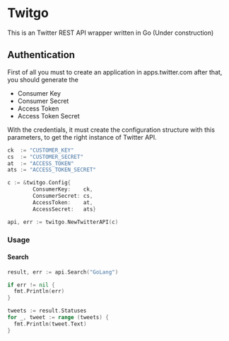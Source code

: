 # Twitgo


This is an Twitter REST API wrapper written in Go (Under construction)

## Authentication

 First of all you must to create an application in apps.twitter.com after that, you should generate the
  - Consumer Key
  - Consumer Secret
  - Access Token
  - Access Token Secret

With the credentials, it must create the configuration structure with this parameters, to get the right instance of Twitter API.


```go
ck  := "CUSTOMER_KEY"
cs  := "CUSTOMER_SECRET"
at  := "ACCESS_TOKEN"
ats := "ACCESS_TOKEN_SECRET"

c := &twitgo.Config{
		ConsumerKey:    ck,
		ConsumerSecret: cs,
		AccessToken:    at,
		AccessSecret:   ats}

api, err := twitgo.NewTwitterAPI(c)
```

### Usage

#### Search

```go
result, err := api.Search("GoLang")

if err != nil {
  fmt.Println(err)
}

tweets := result.Statuses
for _, tweet := range (tweets) {
  fmt.Println(tweet.Text)
}
```
